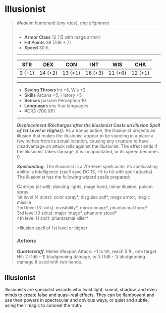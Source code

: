 # Illusionist
>*Medium humanoid (any race), any alignment*
>___
>- **Armor Class** 12 (15 with mage armor)
>- **Hit Points** 38 (7d8 + 7)
>- **Speed** 30 ft.
>___
>|STR|DEX|CON|INT|WIS|CHA|
>|:---:|:---:|:---:|:---:|:---:|:---:|
>|9 (-1)|14 (+2)|13 (+1)|16 (+3)|11 (+0)|12 (+1)|
>___
>- **Saving Throws** Int +5, Wis +2
>- **Skills** Arcana +5, History +5
>- **Senses** passive Perception 10
>- **Languages** any four languages
>- #CR3 (700 XP)
>___
>***Displacement (Recharges after the Illusionist Casts an Illusion Spell of 1st Level or Higher).*** As a bonus action, the illusionist projects an illusion that makes the illusionist appear to be standing in a place a few inches from its actual location, causing any creature to have disadvantage on attack rolls against the illusionist. The effect ends if the illusionist takes damage, it is incapacitated, or its speed becomes 0.  
>
>***Spellcasting.*** The illusionist is a 7th-level spellcaster. its spellcasting ability is Intelligence (spell save DC 13, +5 to hit with spell attacks). The illusionist has the following wizard spells prepared:  
>
>Cantrips (at will): dancing lights, mage hand, minor illusion, poison spray  
>1st level (4 slots): color spray*, disguise self*, mage armor, magic missile  
>2nd level (3 slots): invisibility*, mirror image*, phantasmal force*  
>3rd level (3 slots): major image*, phantom steed*  
>4th level (1 slot): phantasmal killer*  
>
>*Illusion spell of 1st level or higher  
>
>
>### Actions
>***Quarterstaff.*** Melee Weapon Attack: +1 to hit, reach 5 ft., one target. Hit: 2 (1d6 - 1) bludgeoning damage, or 3 (1d8 - 1) bludgeoning damage if used with two hands.

## Illusionist

Illusionists are specialist wizards who twist light, sound, shadow, and even minds to create false and quasi-real effects. They can be flamboyant and use their powers in spectacular and obvious ways, or quiet and subtle, using their magic to conceal the truth.
